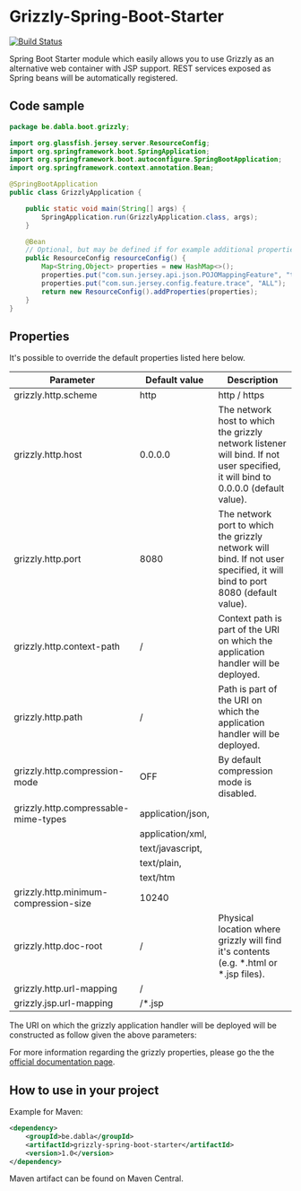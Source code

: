 # Grizzly-Spring-Boot-Starter
[![Build Status](https://travis-ci.org/dabla/grizzly-spring-boot-starter.svg?branch=master)](https://travis-ci.org/dabla/grizzly-spring-boot-starter)

Spring Boot Starter module which easily allows you to use Grizzly as an alternative web container with JSP support.  REST services exposed as Spring beans will be automatically registered.

## Code sample
```java
package be.dabla.boot.grizzly;

import org.glassfish.jersey.server.ResourceConfig;
import org.springframework.boot.SpringApplication;
import org.springframework.boot.autoconfigure.SpringBootApplication;
import org.springframework.context.annotation.Bean;

@SpringBootApplication
public class GrizzlyApplication {

    public static void main(String[] args) {
        SpringApplication.run(GrizzlyApplication.class, args);
    }

    @Bean
    // Optional, but may be defined if for example additional properties like shown here below have to be passed.
    public ResourceConfig resourceConfig() {
        Map<String,Object> properties = new HashMap<>();
        properties.put("com.sun.jersey.api.json.POJOMappingFeature", "true");
        properties.put("com.sun.jersey.config.feature.trace", "ALL");
        return new ResourceConfig().addProperties(properties);
    }
}
```

## Properties

It's possible to override the default properties listed here below.

| Parameter | Default value | Description |
| --- | --- | --- |
| grizzly.http.scheme                  | http | http / https |
| grizzly.http.host                    | 0.0.0.0 | The network host to which the grizzly network listener will bind. If not user specified, it will bind to 0.0.0.0 (default value). |
| grizzly.http.port                    | 8080 | The network port to which the grizzly network will bind. If not user specified, it will bind to port 8080 (default value). |
| grizzly.http.context-path            | / | Context path is part of the URI on which the application handler will be deployed. |
| grizzly.http.path                    | / | Path is part of the URI on which the application handler will be deployed. |
| grizzly.http.compression-mode        | OFF | By default compression mode is disabled. |
| grizzly.http.compressable-mime-types | application/json, | |
|                                      | application/xml, | |
|                                      | text/javascript, | |
|                                      | text/plain, | |
|                                      | text/htm | |
| grizzly.http.minimum-compression-size| 10240 | |
| grizzly.http.doc-root                | / | Physical location where grizzly will find it's contents (e.g. *.html or *.jsp files). |
| grizzly.http.url-mapping             | / | |
| grizzly.jsp.url-mapping              | /*.jsp | |

The URI on which the grizzly application handler will be deployed will be constructed as follow given the above parameters:

[grizzly.http.scheme]://[grizzly.http.host]:[grizzly.http.port]/[grizzly.http.contextPath]/[grizzly.http.path] (http://0.0.0.0:8080/)

For more information regarding the grizzly properties, please go the the [official documentation page](https://javaee.github.io/grizzly/httpserverframework.html).

## How to use in your project

Example for Maven:
```xml
<dependency>
    <groupId>be.dabla</groupId>
    <artifactId>grizzly-spring-boot-starter</artifactId>
    <version>1.0</version>
</dependency>
```
Maven artifact can be found on Maven Central.
